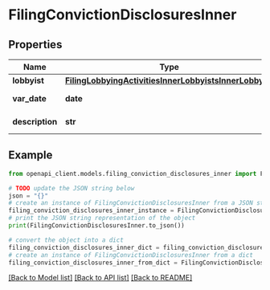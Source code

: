 # FilingConvictionDisclosuresInner


## Properties

Name | Type | Description | Notes
------------ | ------------- | ------------- | -------------
**lobbyist** | [**FilingLobbyingActivitiesInnerLobbyistsInnerLobbyist**](FilingLobbyingActivitiesInnerLobbyistsInnerLobbyist.md) |  | [optional] 
**var_date** | **date** |  | [optional] [readonly] 
**description** | **str** |  | [optional] [readonly] 

## Example

```python
from openapi_client.models.filing_conviction_disclosures_inner import FilingConvictionDisclosuresInner

# TODO update the JSON string below
json = "{}"
# create an instance of FilingConvictionDisclosuresInner from a JSON string
filing_conviction_disclosures_inner_instance = FilingConvictionDisclosuresInner.from_json(json)
# print the JSON string representation of the object
print(FilingConvictionDisclosuresInner.to_json())

# convert the object into a dict
filing_conviction_disclosures_inner_dict = filing_conviction_disclosures_inner_instance.to_dict()
# create an instance of FilingConvictionDisclosuresInner from a dict
filing_conviction_disclosures_inner_from_dict = FilingConvictionDisclosuresInner.from_dict(filing_conviction_disclosures_inner_dict)
```
[[Back to Model list]](../README.md#documentation-for-models) [[Back to API list]](../README.md#documentation-for-api-endpoints) [[Back to README]](../README.md)


